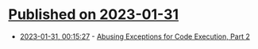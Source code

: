 # [Published on 2023-01-31](index.md)

* [2023-01-31, 00:15:27](https://lobste.rs/s/upxvjj/abusing_exceptions_for_code_execution) - [Abusing Exceptions for Code Execution, Part 2](https://billdemirkapi.me/abusing-exceptions-for-code-execution-part-2/)

